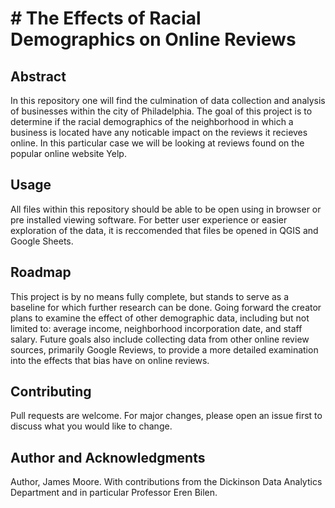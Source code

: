# # The Effects of Racial Demographics on Online Reviews

## Abstract

In this repository one will find the culmination of data collection and analysis of businesses within the city of Philadelphia. The goal of this project is to determine if the racial demographics of the neighborhood in which a business is located have any noticable impact on the reviews it recieves online. In this particular case we will be looking at reviews found on the popular online website Yelp.
## Usage

All files within this repository should be able to be open using in browser or pre installed viewing software. For better user experience or easier exploration of the data, it is reccomended that files be opened in QGIS and Google Sheets.

## Roadmap

This project is by no means fully complete, but stands to serve as a baseline for which further research can be done. Going forward the creator plans to examine the effect of other demographic data, including but not limited to: average income, neighborhood incorporation date, and staff salary. Future goals also include collecting data from other online review sources, primarily Google Reviews, to provide a more detailed examination into the effects that bias have on online reviews.

## Contributing

Pull requests are welcome. For major changes, please open an issue first
to discuss what you would like to change.

## Author and Acknowledgments

Author, James Moore. With contributions from the Dickinson Data Analytics Department and in particular Professor Eren Bilen.
